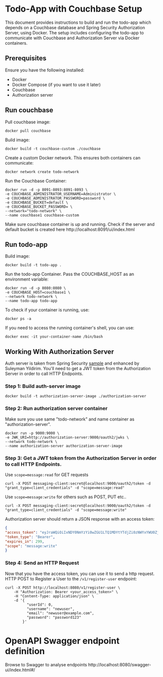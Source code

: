 # Todo-App with Couchbase Setup
This document provides instructions to build and run the todo-app which depends on a Couchbase database and Spring Security Authorization Server, using Docker. The setup includes configuring the todo-app to communicate with Couchbase and Authorization Server via Docker containers.

## Prerequisites
Ensure you have the following installed:

- Docker
- Docker Compose (if you want to use it later)
- Couchbase
- Authorization server

## Run couchbase

Pull couchbase image:

```shell
docker pull couchbase
```

Build image:  

```shell
docker build -t couchbase-custom ./couchbase
```

Create a custom Docker network. This ensures both containers can communicate:

```shell
docker network create todo-network
```

Run the Couchbase Container:

```shell
docker run -d -p 8091-8093:8091-8093 \
-e COUCHBASE_ADMINISTRATOR_USERNAME=Administrator \
-e COUCHBASE_ADMINISTRATOR_PASSWORD=password \
-e COUCHBASE_BUCKET=default \
-e COUCHBASE_BUCKET_PASSWORD= \
--network="todo-network" \
--name couchbase1 couchbase-custom 
```

Make sure couchbase container is up and running. Check if the server and default bucket is created here http://localhost:8091/ui/index.html

## Run todo-app

Build image:

```shell
docker build -t todo-app .
```

Run the todo-app Container. Pass the COUCHBASE_HOST as an environment variable:  

```shell
docker run -d -p 8080:8080 \
-e COUCHBASE_HOST=couchbase1 \
--network todo-network \
--name todo-app todo-app
```

To check if your container is running, use:

```shell
docker ps -a
``` 

If you need to access the running container's shell, you can use:

```shell
docker exec -it your-container-name /bin/bash
```

## Working With Authorization Server
Auth server is taken from Spring Security [sample](https://github.com/spring-projects/spring-security-samples/tree/main/servlet/spring-boot/java/oauth2/authorization-server) and enhanced by Suleyman Yildirim. You'll need to get a JWT token from the Authorization Server in order to call HTTP Endpoints.

### Step 1: Build auth-server image

```shell
docker build -t authorization-server-image ./authorization-server
```

### Step 2: Run authorization server container

Make sure you use same "todo-network" and name container as "authorization-server".

```shell
docker run -p 9000:9000 \
-e JWK_URI=http://authorization-server:9000/oauth2/jwks \
--network todo-network \
--name authorization-server authorization-server-image
```

### Step 3: Get a JWT token from the Authorization Server in order to call HTTP Endpoints.

Use `scope=message:read` for GET requests

```shell
curl -X POST messaging-client:secret@localhost:9000/oauth2/token -d "grant_type=client_credentials" -d "scope=message:read"
```
Use `scope=message:write` for others such as POST, PUT etc..

```shell
curl -X POST messaging-client:secret@localhost:9000/oauth2/token -d "grant_type=client_credentials" -d "scope=message:write"
```

Authorization server should return a JSON response with an access token:

```json
{
"access_token": "eyJraWQiOiIxNDY0NmYzYi0wZGU1LTQ1MDYtYTdjZi0zNWYxYWU0ZjU5MjIiLCJhbGciOiJSUzI1NiJ9...",
"token_type": "Bearer",
"expires_in": 299,
"scope": "message:write"
}
```

### Step 4: Send an HTTP Request

Now that you have the access token, you can use it to send a http request. HTTP POST to Register a User to the `/v1/register-user` endpoint:

```shell
curl -X POST http://localhost:8080/v1/register-user \
    -H "Authorization: Bearer <your_access_token>" \
    -H "Content-Type: application/json" \
    -d '{
          "userId": 0,
          "username": "newuser",
          "email": "newuser@example.com",
          "password": "password123"
        }'
```

# OpenAPI Swagger endpoint definition

Browse to Swagger to analyse endpoints http://localhost:8080/swagger-ui/index.html#/
